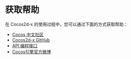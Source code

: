 # 获取帮助

在 Cocos2d-x 的使用过程中，您可以通过下面的方式获取帮助：

- [Cocos 中文社区](//forum.cocos.com/)
- [Cocos2d-x GitHub](https://github.com/cocos2d/cocos2d-x)
- [API 编程接口](//docs.cocos2d-x.org/api-ref/index.html)
- [Cocos引擎官方微博](//t.sina.com.cn/cocos2dx)